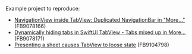 Example project to reproduce:

* [NavigationView inside TabView: Duplicated NavigationBar in "More..." ](https://stackoverflow.com/questions/67076068/navigationview-inside-tabview-duplicated-navigationbar-in-more-overflow-it) (FB9078166)
* [Dynamically hiding tabs in SwiftUI TabView - Tabs mixed up in More...](https://stackoverflow.com/questions/67076168/dynamically-hiding-tabs-in-swiftui-tabview-tabs-mixed-up-in-more-overflow-i) (FB9078171)
* [Presenting a sheet causes TabView to loose state](https://stackoverflow.com/questions/67519456/presenting-a-sheet-causes-surrounding-tabview-to-loose-state) (FB9104798)


